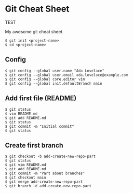 # Git Cheat Sheet

TEST

My awesome git cheat sheet.

```
$ git init <project-name>
$ cd <project-name>
```

## Config

```
$ git config --global user.name "Ada Lovelace"
$ git config --global user.email ada.lovelace@example.com
$ git config --global core.editor vim
$ git config --global init.defaultBranch main
```

## Add first file (README)

```
$ git status
$ vim README.md
$ git add README.md
$ git status
$ git commit -m "Initial commit"
$ git status
```

## Create first branch

```
$ git checkout -b add-create-new-repo-part
$ git status
$ git vim README.md
$ git add README.md
$ git commit -m "Part about branches"
$ git checkout main
$ git merge add-create-new-repo-part
$ git branch -d add-create-new-repo-part
```
